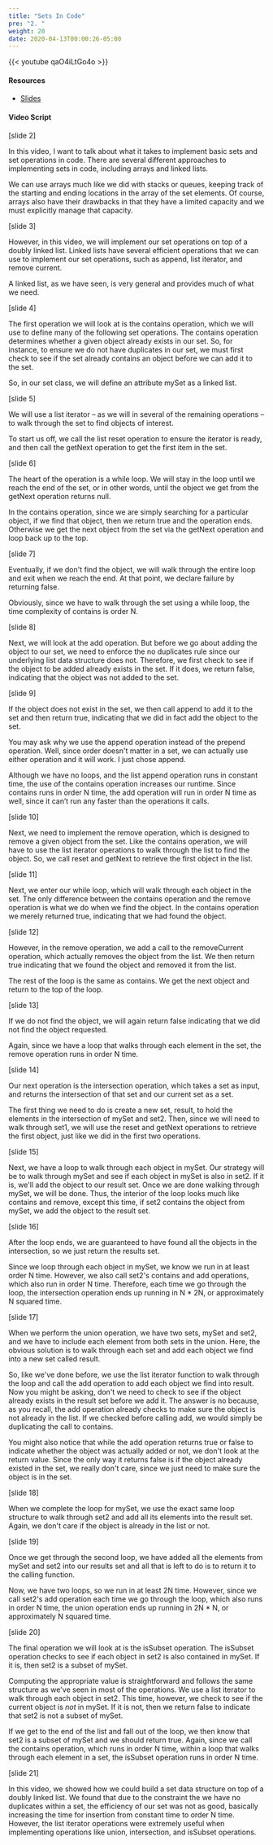 ```yaml
---
title: "Sets In Code"
pre: "2. "
weight: 20
date: 2020-04-13T00:00:26-05:00
---
```


{{< youtube qaO4iLtGo4o >}}

#### Resources

* [Slides](/3-cc310/10-sets/02-sets-in-code-slides.pptx)

#### Video Script

[slide 2]

In this video, I want to talk about what it takes to implement basic sets and
set operations in code. There are several different approaches to implementing
sets in code, including arrays and linked lists.

We can use arrays much like we did with stacks or queues, keeping track of the
starting and ending locations in the array of the set elements. Of course,
arrays also have their drawbacks in that they have a limited capacity and we
must explicitly manage that capacity.

[slide 3]

However, in this video, we will implement our set operations on top of a doubly
linked list. Linked lists have several efficient operations that we can use to
implement our set operations, such as append, list iterator, and remove current.

A linked list, as we have seen, is very general and provides much of what we
need.

[slide 4]

The first operation we will look at is the contains operation, which we will use
to define many of the following set operations. The contains operation
determines whether a given object already exists in our set. So, for instance,
to ensure we do not have duplicates in our set, we must first check to see if
the set already contains an object before we can add it to the set.

So, in our set class, we will define an attribute mySet as a linked list.

[slide 5]

We will use a list iterator – as we will in several of the remaining operations
– to walk through the set to find objects of interest.

To start us off, we call the list reset operation to ensure the iterator is
ready, and then call the getNext operation to get the first item in the set.

[slide 6]

The heart of the operation is a while loop. We will stay in the loop until we
reach the end of the set, or in other words, until the object we get from the
getNext operation returns null.

In the contains operation, since we are simply searching for a particular
object, if we find that object, then we return true and the operation ends.
Otherwise we get the next object from the set via the getNext operation and loop
back up to the top.

[slide 7]

Eventually, if we don't find the object, we will walk through the entire loop
and exit when we reach the end. At that point, we declare failure by returning
false.

Obviously, since we have to walk through the set using a while loop, the time
complexity of contains is order N.

[slide 8]

Next, we will look at the add operation. But before we go about adding the
object to our set, we need to enforce the no duplicates rule since our
underlying list data structure does not. Therefore, we first check to see if the
object to be added already exists in the set. If it does, we return false,
indicating that the object was not added to the set.

[slide 9]

If the object does not exist in the set, we then call append to add it to the
set and then return true, indicating that we did in fact add the object to the
set.

You may ask why we use the append operation instead of the prepend operation.
Well, since order doesn't matter in a set, we can actually use either operation
and it will work. I just chose append.

Although we have no loops, and the list append operation runs in constant time,
the use of the contains operation increases our runtime. Since contains runs in
order N time, the add operation will run in order N time as well, since it can’t
run any faster than the operations it calls.

[slide 10]

Next, we need to implement the remove operation, which is designed to remove a
given object from the set. Like the contains operation, we will have to use the
list iterator operations to walk through the list to find the object. So, we
call reset and getNext to retrieve the first object in the list.

[slide 11]

Next, we enter our while loop, which will walk through each object in the set.
The only difference between the contains operation and the remove operation is
what we do when we find the object. In the contains operation we merely returned
true, indicating that we had found the object.

[slide 12]

However, in the remove operation, we add a call to the removeCurrent operation,
which actually removes the object from the list. We then return true indicating
that we found the object and removed it from the list.

The rest of the loop is the same as contains. We get the next object and return
to the top of the loop.

[slide 13]

If we do not find the object, we will again return false indicating that we did
not find the object requested.

Again, since we have a loop that walks through each element in the set, the
remove operation runs in order N time.

[slide 14]

Our next operation is the intersection operation, which takes a set as input,
 and returns the intersection of that set and our current set as a set.

The first thing we need to do is create a new set, result, to hold the elements
in the intersection of mySet and set2. Then, since we will need to walk through
set1, we will use the reset and getNext operations to retrieve the first object,
just like we did in the first two operations.

[slide 15]

Next, we have a loop to walk through each object in mySet. Our strategy will be
to walk through mySet and see if each object in mySet is also in set2. If it is,
we'll add the object to our result set. Once we are done walking through mySet,
we will be done. Thus, the interior of the loop looks much like contains and
remove, except this time, if set2 contains the object from mySet, we add the
object to the result set.

[slide 16]

After the loop ends, we are guaranteed to have found all the objects in the
intersection, so we just return the results set.

Since we loop through each object in mySet, we know we run in at least order N
time. However, we also call set2's contains and add operations, which also run
in order N time. Therefore, each time we go through the loop, the intersection
operation ends up running in N \* 2N, or approximately N squared time.

[slide 17]

When we perform the union operation, we have two sets, mySet and set2, and we
have to include each element from both sets in the union. Here, the obvious
solution is to walk through each set and add each object we find into a new set
called result.

So, like we've done before, we use the list iterator function to walk through
the loop and call the add operation to add each object we find into result. Now
you might be asking, don't we need to check to see if the object already exists
in the result set before we add it. The answer is no because, as you recall, the
add operation already checks to make sure the object is not already in the list.
If we checked before calling add, we would simply be duplicating the call to
contains.

You might also notice that while the add operation returns true or false to
indicate whether the object was actually added or not, we don't look at the
return value. Since the only way it returns false is if the object already
existed in the set, we really don't care, since we just need to make sure the
object is in the set.

[slide 18]

When we complete the loop for mySet, we use the exact same loop structure to walk
through set2 and add all its elements into the result set. Again, we don't care
if the object is already in the list or not.

[slide 19]

Once we get through the second loop, we have added all the elements from mySet
and set2 into our results set and all that is left to do is to return it to the
calling function.

Now, we have two loops, so we run in at least 2N time. However, since we call
set2's add operation each time we go through the loop, which also runs in order
N time, the union operation ends up running in 2N \* N, or approximately N
squared time.

[slide 20]

The final operation we will look at is the isSubset operation. The isSubset
operation checks to see if each object in set2 is also contained in mySet. If it
is, then set2 is a subset of mySet.

Computing the appropriate value is straightforward and follows the same
structure as we've seen in most of the operations. We use a list iterator to
walk through each object in set2. This time, however, we check to see if the
current object is *not* in mySet. If it is not, then we return false to indicate
that set2 is not a subset of mySet.

If we get to the end of the list and fall out of the loop, we then know that
set2 is a subset of mySet and we should return true. Again, since we call the
contains operation, which runs in order N time, within a loop that walks through
each element in a set, the isSubset operation runs in order N time.

[slide 21]

In this video, we showed how we could build a set data structure on top of a
doubly linked list. We found that due to the constraint the we have no
duplicates within a set, the efficiency of our set was not as good, basically
increasing the time for insertion from constant time to order N time. However,
the list iterator operations were extremely useful when implementing operations
like union, intersection, and isSubset operations.
